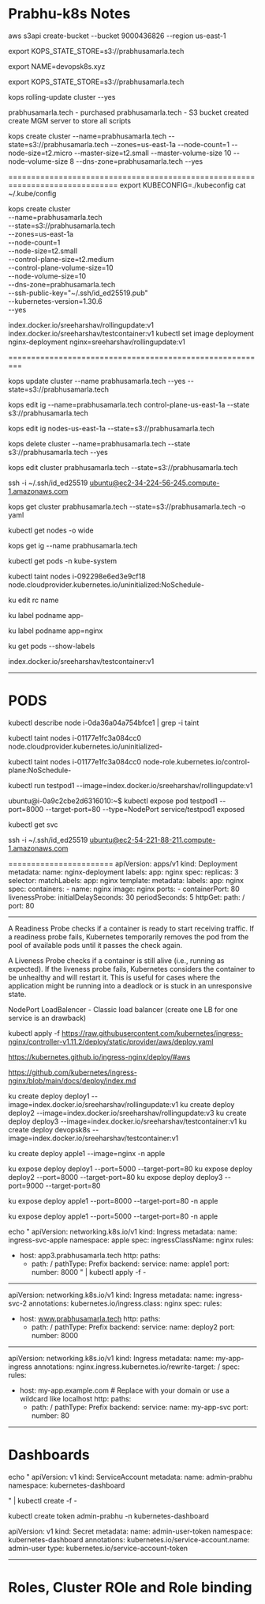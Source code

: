 # Prabhu-k8s Notes

aws s3api create-bucket --bucket 9000436826 --region us-east-1

export KOPS_STATE_STORE=s3://prabhusamarla.tech

export NAME=devopsk8s.xyz

export KOPS_STATE_STORE=s3://prabhusamarla.tech

kops rolling-update cluster --yes


prabhusamarla.tech - purchased
prabhusamarla.tech - S3 bucket created
create MGM server to store all scripts


kops create cluster --name=prabhusamarla.tech --state=s3://prabhusamarla.tech --zones=us-east-1a --node-count=1 --node-size=t2.micro --master-size=t2.small --master-volume-size 10 --node-volume-size 8 --dns-zone=prabhusamarla.tech --yes

==============================================================================
export KUBECONFIG=./kubeconfig
cat ~/.kube/config
  
  
kops create cluster \
  --name=prabhusamarla.tech \
  --state=s3://prabhusamarla.tech \
  --zones=us-east-1a \
  --node-count=1 \
  --node-size=t2.small \
  --control-plane-size=t2.medium \
  --control-plane-volume-size=10 \
  --node-volume-size=10 \
  --dns-zone=prabhusamarla.tech \
  --ssh-public-key="~/.ssh/id_ed25519.pub" \
  --kubernetes-version=1.30.6 \
  --yes 



index.docker.io/sreeharshav/rollingupdate:v1
index.docker.io/sreeharshav/testcontainer:v1
 kubectl set image deployment nginx-deployment nginx=sreeharshav/rollingupdate:v1

=========================================================

kops update cluster --name prabhusamarla.tech --yes --state=s3://prabhusamarla.tech 

kops edit ig --name=prabhusamarla.tech control-plane-us-east-1a  --state s3://prabhusamarla.tech 

kops edit ig nodes-us-east-1a --state=s3://prabhusamarla.tech


kops delete cluster --name=prabhusamarla.tech --state s3://prabhusamarla.tech --yes

kops edit cluster prabhusamarla.tech --state=s3://prabhusamarla.tech

ssh -i ~/.ssh/id_ed25519 ubuntu@ec2-34-224-56-245.compute-1.amazonaws.com

kops get cluster prabhusamarla.tech --state=s3://prabhusamarla.tech -o yaml

kubectl get nodes -o wide

kops get ig --name prabhusamarla.tech

kubectl get pods -n kube-system

kubectl taint nodes i-092298e6ed3e9cf18 node.cloudprovider.kubernetes.io/uninitialized:NoSchedule-

ku edit rc name

ku label podname app-

ku label podname app=nginx

ku get pods --show-labels

index.docker.io/sreeharshav/testcontainer:v1
_________________________

# PODS

kubectl describe node i-0da36a04a754bfce1 | grep -i taint

kubectl taint nodes i-01177e1fc3a084cc0 node.cloudprovider.kubernetes.io/uninitialized-

kubectl taint nodes i-01177e1fc3a084cc0 node-role.kubernetes.io/control-plane:NoSchedule-




kubectl run testpod1 --image=index.docker.io/sreeharshav/rollingupdate:v1 

ubuntu@i-0a9c2cbe2d6316010:~$ kubectl expose pod testpod1 --port=8000 --target-port=80 --type=NodePort
service/testpod1 exposed

kubectl get svc


ssh -i ~/.ssh/id_ed25519 ubuntu@ec2-54-221-88-211.compute-1.amazonaws.com

=======================
apiVersion: apps/v1
kind: Deployment
metadata:
  name: nginx-deployment
  labels:
    app: nginx
spec:
  replicas: 3
  selector:
    matchLabels:
      app: nginx
  template:
    metadata:
      labels:
        app: nginx
    spec:
      containers:
      - name: nginx
        image: nginx
        ports:
        - containerPort: 80
        livenessProbe:
            initialDelaySeconds: 30
            periodSeconds: 5
            httpGet:
                path: /
                port: 80
				
------------------

A Readiness Probe checks if a container is ready to start receiving traffic. If a readiness probe fails, Kubernetes temporarily removes the pod from the pool of available pods until it passes the check again. 

A Liveness Probe checks if a container is still alive (i.e., running as expected). If the liveness probe fails, Kubernetes considers the container to be unhealthy and will restart it. This is useful for cases where the application might be running into a deadlock or is stuck in an unresponsive state.


NodePort
LoadBalencer - Classic load balancer (create one LB for one service is an drawback)


kubectl apply -f https://raw.githubusercontent.com/kubernetes/ingress-nginx/controller-v1.11.2/deploy/static/provider/aws/deploy.yaml

https://kubernetes.github.io/ingress-nginx/deploy/#aws

https://github.com/kubernetes/ingress-nginx/blob/main/docs/deploy/index.md



ku create deploy deploy1 --image=index.docker.io/sreeharshav/rollingupdate:v1
ku create deploy deploy2 --image=index.docker.io/sreeharshav/rollingupdate:v3
ku create deploy deploy3 --image=index.docker.io/sreeharshav/testcontainer:v1
ku create deploy devopsk8s --image=index.docker.io/sreeharshav/testcontainer:v1

ku create deploy apple1 --image=nginx -n apple

ku expose deploy deploy1 --port=5000 --target-port=80 
ku expose deploy deploy2 --port=8000 --target-port=80
ku expose deploy deploy3 --port=9000 --target-port=80

ku expose deploy apple1 --port=8000 --target-port=80 -n apple

ku expose deploy apple1 --port=5000 --target-port=80 -n apple


echo "
apiVersion: networking.k8s.io/v1
kind: Ingress
metadata:
  name: ingress-svc-apple
  namespace: apple
spec:
  ingressClassName: nginx
  rules:
  - host: app3.prabhusamarla.tech
    http:
      paths:
      - path: /
        pathType: Prefix
        backend:
          service:
            name: apple1
            port:
              number: 8000 
" | kubectl apply -f -
-------------------------------------

apiVersion: networking.k8s.io/v1
kind: Ingress
metadata:
  name: ingress-svc-2
  annotations:
    kubernetes.io/ingress.class: nginx
spec:
  rules:
  - host: www.prabhusamarla.tech
    http:
      paths:
      - path: /
        pathType: Prefix
        backend:
          service:
            name: deploy2
            port:
              number: 8000














------------------------------


apiVersion: networking.k8s.io/v1
kind: Ingress
metadata:
  name: my-app-ingress
  annotations:
    nginx.ingress.kubernetes.io/rewrite-target: /
spec:
  rules:
  - host: my-app.example.com # Replace with your domain or use a wildcard like localhost
    http:
      paths:
      - path: /
        pathType: Prefix
        backend:
          service:
            name: my-app-svc
            port:
              number: 80


----------------------------------------------
# Dashboards


echo "
apiVersion: v1
kind: ServiceAccount
metadata:
  name: admin-prabhu
  namespace: kubernetes-dashboard
  
" | kubectl create -f -

kubectl create token admin-prabhu -n kubernetes-dashboard

apiVersion: v1
kind: Secret
metadata:
  name: admin-user-token
  namespace: kubernetes-dashboard
  annotations:
    kubernetes.io/service-account.name: admin-user
type: kubernetes.io/service-account-token

-----------------------------------------------------

# Roles, Cluster ROle and Role binding

